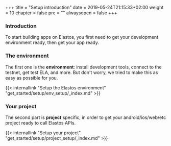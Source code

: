 +++
title = "Setup introduction"
date = 2019-05-24T21:15:33+02:00
weight = 10
chapter = false
pre = ""
alwaysopen = false
+++ 

### Introduction

To start building apps on Elastos, you first need to get your development environment ready, then get your app ready.

### The environment

The first one is the **environment**: install development tools, connect to the testnet, get test ELA, and more. But don't worry, we tried to make this as easy as possible for you.

{{< internallink "Setup the Elastos environment" "get_started/setup/env_setup/_index.md" >}}

### Your project

The second part is **project** specific, in order to get your android/ios/web/etc project ready to call Elastos APIs.

{{< internallink "Setup your project" "get_started/setup/project_setup/_index.md" >}}
